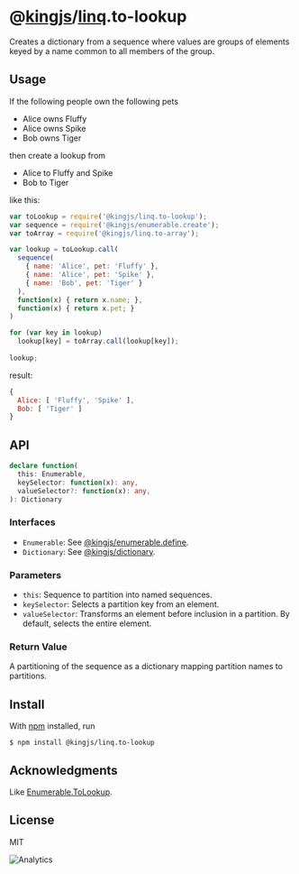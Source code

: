 # @[kingjs](https://www.npmjs.com/package/kingjs)/[linq](https://www.npmjs.com/package/@kingjs/linq).to-lookup
Creates a dictionary from a sequence where values are groups of elements keyed by a name common to all members of the group.
## Usage 
If the following people own the following pets 
- Alice owns Fluffy
- Alice owns Spike
- Bob owns Tiger

then create a lookup from 
- Alice to Fluffy and Spike 
- Bob to Tiger 

like this:
```js
var toLookup = require('@kingjs/linq.to-lookup');
var sequence = require('@kingjs/enumerable.create');
var toArray = require('@kingjs/linq.to-array');

var lookup = toLookup.call(
  sequence(
    { name: 'Alice', pet: 'Fluffy' },
    { name: 'Alice', pet: 'Spike' },
    { name: 'Bob', pet: 'Tiger' }
  ),
  function(x) { return x.name; },
  function(x) { return x.pet; }
)

for (var key in lookup)
  lookup[key] = toArray.call(lookup[key]);
  
lookup;
```
result:
```js
{
  Alice: [ 'Fluffy', 'Spike' ],
  Bob: [ 'Tiger' ]
}
```
## API
```ts
declare function(
  this: Enumerable,
  keySelector: function(x): any,
  valueSelector?: function(x): any,
): Dictionary
```
### Interfaces
- `Enumerable`: See [@kingjs/enumerable.define](https://www.npmjs.com/package/@kingjs/enumerable.define).
- `Dictionary`: See [@kingjs/dictionary](https://www.npmjs.com/package/@kingjs/dictionary).
### Parameters
- `this`: Sequence to partition into named sequences.
- `keySelector`: Selects a partition key from an element.
- `valueSelector`: Transforms an element before inclusion in a partition. By default, selects the entire element.
### Return Value
A partitioning of the sequence as a dictionary mapping partition names to partitions.  
## Install
With [npm](https://npmjs.org/) installed, run
```
$ npm install @kingjs/linq.to-lookup
```
## Acknowledgments
Like [Enumerable.ToLookup](https://msdn.microsoft.com/en-us/library/bb548544(v=vs.110).aspx).
## License

MIT

![Analytics](https://analytics.kingjs.net/linq/to-lookup)